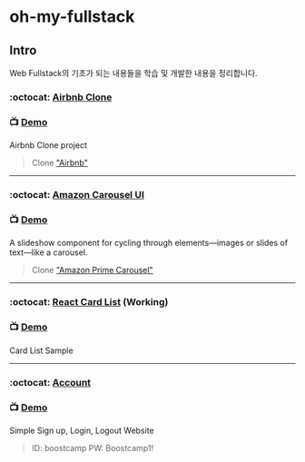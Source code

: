 # oh-my-fullstack

## Intro
Web Fullstack의 기초가 되는 내용들을 학습 및 개발한 내용을 정리합니다.  

### :octocat: [Airbnb Clone](https://github.com/doong-jo/airbnb)
### 📺 [Demo](https://doong-airbnb-storybook.netlify.com/)
Airbnb Clone project
> Clone ["Airbnb"](https://www.airbnb.co.kr/)  

---

### :octocat: [Amazon Carousel UI](https://github.com/doong-jo/amazon-carousel)
### 📺 [Demo](https://awesome-carousel.herokuapp.com/)
A slideshow component for cycling through elements—images or slides of text—like a carousel.
> Clone ["Amazon Prime Carousel"](https://www.amazon.co.jp/amazonprime?_encoding=UTF8&%2AVersion%2A=1&%2Aentries%2A=0)  

---

### :octocat: [React Card List](https://github.com/doong-jo/react-card-list-sample) (Working)
### 📺 [Demo](https://doong-jo.github.io/react-card-list-sample/)
Card List Sample

---

### :octocat: [Account](https://github.com/doong-jo/simple-account)
### 📺 [Demo](https://doong-todo.herokuapp.com/)
Simple Sign up, Login, Logout Website
> ID: boostcamp PW: Boostcamp1!
